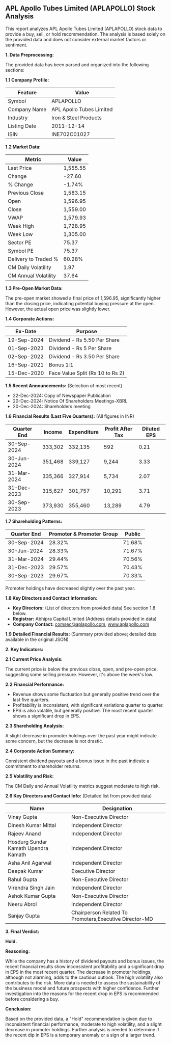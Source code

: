 ## APL Apollo Tubes Limited (APLAPOLLO) Stock Analysis

This report analyzes APL Apollo Tubes Limited (APLAPOLLO) stock data to provide a buy, sell, or hold recommendation.  The analysis is based solely on the provided data and does not consider external market factors or sentiment.

**1. Data Preprocessing:**

The provided data has been parsed and organized into the following sections:

**1.1 Company Profile:**

| Feature             | Value                     |
|----------------------|--------------------------|
| Symbol               | APLAPOLLO                 |
| Company Name         | APL Apollo Tubes Limited   |
| Industry             | Iron & Steel Products     |
| Listing Date         | 2011-12-14                |
| ISIN                  | INE702C01027              |


**1.2 Market Data:**

| Metric                | Value      |
|------------------------|------------|
| Last Price             | 1,555.55    |
| Change                 | -27.60     |
| % Change               | -1.74%     |
| Previous Close         | 1,583.15    |
| Open                   | 1,596.95    |
| Close                  | 1,559.00    |
| VWAP                  | 1,579.93    |
| Week High              | 1,728.95    |
| Week Low               | 1,305.00    |
| Sector PE              | 75.37      |
| Symbol PE              | 75.37      |
| Delivery to Traded %  | 60.28%     |
| CM Daily Volatility    | 1.97       |
| CM Annual Volatility   | 37.64      |


**1.3 Pre-Open Market Data:**

The pre-open market showed a final price of 1,596.95, significantly higher than the closing price, indicating potential buying pressure at the open.  However, the actual open price was slightly lower.

**1.4 Corporate Actions:**

| Ex-Date      | Purpose                               |
|--------------|---------------------------------------|
| 19-Sep-2024  | Dividend - Rs 5.50 Per Share          |
| 01-Sep-2023  | Dividend - Rs 5 Per Share             |
| 02-Sep-2022  | Dividend - Rs 3.50 Per Share          |
| 16-Sep-2021  | Bonus 1:1                             |
| 15-Dec-2020  | Face Value Split (Rs 10 to Rs 2)      |


**1.5 Recent Announcements:** (Selection of most recent)

* 22-Dec-2024: Copy of Newspaper Publication
* 20-Dec-2024: Notice Of Shareholders Meetings-XBRL
* 20-Dec-2024: Shareholders meeting


**1.6 Financial Results (Last Five Quarters):**  (All figures in INR)

| Quarter End      | Income      | Expenditure | Profit After Tax | Diluted EPS |
|-----------------|-------------|-------------|-----------------|-------------|
| 30-Sep-2024     | 333,302     | 332,135     | 592             | 0.21        |
| 30-Jun-2024     | 351,468     | 339,127     | 9,244           | 3.33        |
| 31-Mar-2024     | 335,366     | 327,914     | 5,734           | 2.07        |
| 31-Dec-2023     | 315,627     | 301,757     | 10,291          | 3.71        |
| 30-Sep-2023     | 373,930     | 355,460     | 13,289          | 4.79        |


**1.7 Shareholding Patterns:**

| Quarter End      | Promoter & Promoter Group | Public |
|-----------------|--------------------------|--------|
| 30-Sep-2024     | 28.32%                     | 71.68% |
| 30-Jun-2024     | 28.33%                     | 71.67% |
| 31-Mar-2024     | 29.44%                     | 70.56% |
| 31-Dec-2023     | 29.57%                     | 70.43% |
| 30-Sep-2023     | 29.67%                     | 70.33% |

Promoter holdings have decreased slightly over the past year.


**1.8 Key Directors and Contact Information:**

* **Key Directors:**  (List of directors from provided data)  See section 1.8 below.
* **Registrar:** Abhipra Capital Limited (Address details provided in data)
* **Company Contact:** comsec@aplapollo.com, www.aplapollo.com


**1.9 Detailed Financial Results:** (Summary provided above; detailed data available in the original JSON)


**2. Key Indicators:**

**2.1 Current Price Analysis:**

The current price is below the previous close, open, and pre-open price, suggesting some selling pressure. However, it's above the week's low.

**2.2 Financial Performance:**

* Revenue shows some fluctuation but generally positive trend over the last five quarters.
* Profitability is inconsistent, with significant variations quarter to quarter.
* EPS is also volatile, but generally positive.  The most recent quarter shows a significant drop in EPS.

**2.3 Shareholding Analysis:**

A slight decrease in promoter holdings over the past year might indicate some concern, but the decrease is not drastic.

**2.4 Corporate Action Summary:**

Consistent dividend payouts and a bonus issue in the past indicate a commitment to shareholder returns.

**2.5 Volatility and Risk:**

The CM Daily and Annual Volatility metrics suggest moderate to high risk.

**2.6 Key Directors and Contact Info:** (Detailed list from provided data)

| Name                               | Designation                                      |
|------------------------------------|-------------------------------------------------|
| Vinay Gupta                          | Non-Executive Director                           |
| Dinesh Kumar Mittal                 | Independent Director                             |
| Rajeev Anand                         | Independent Director                             |
| Hosdurg Sundar Kamath Upendra Kamath | Independent Director                             |
| Asha Anil Agarwal                   | Independent Director                             |
| Deepak Kumar                         | Executive Director                               |
| Rahul Gupta                          | Non-Executive Director                           |
| Virendra Singh Jain                 | Independent Director                             |
| Ashok Kumar Gupta                    | Non-Executive Director                           |
| Neeru Abrol                          | Independent Director                             |
| Sanjay Gupta                         | Chairperson Related To Promoters,Executive Director-MD |


**3. Final Verdict:**

**Hold.**

**Reasoning:**

While the company has a history of dividend payouts and bonus issues, the recent financial results show inconsistent profitability and a significant drop in EPS in the most recent quarter.  The decrease in promoter holdings, although not alarming, adds to the cautious outlook.  The high volatility also contributes to the risk.  More data is needed to assess the sustainability of the business model and future prospects with higher confidence.  Further investigation into the reasons for the recent drop in EPS is recommended before considering a buy.

**Conclusion:**

Based on the provided data, a "Hold" recommendation is given due to inconsistent financial performance, moderate to high volatility, and a slight decrease in promoter holdings.  Further analysis is needed to determine if the recent dip in EPS is a temporary anomaly or a sign of a larger trend.
